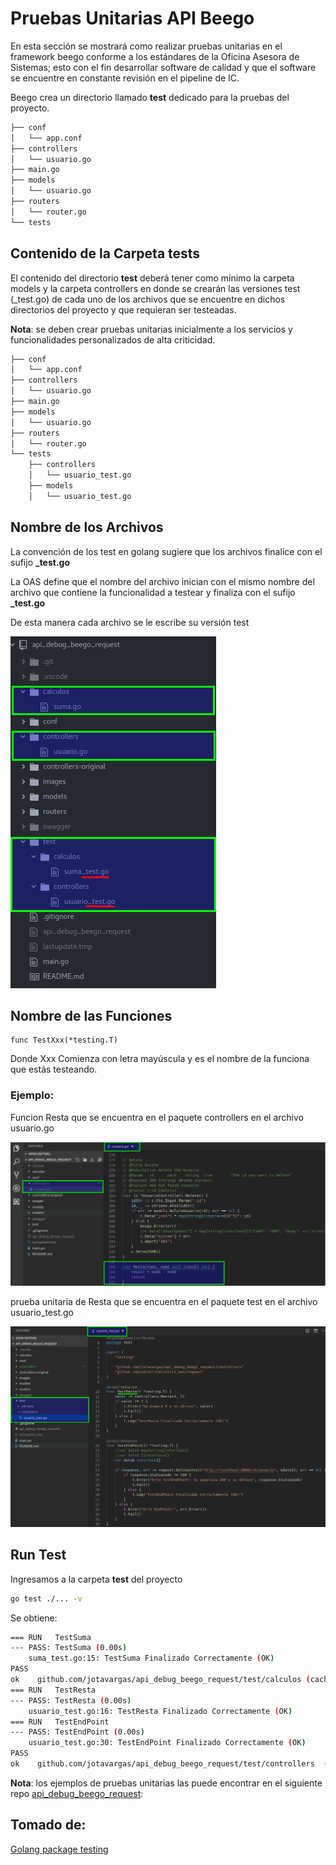# Pruebas Unitarias API Beego

En esta sección se mostrará como realizar pruebas unitarias en el framework beego conforme a los estándares de la Oficina Asesora de Sistemas; esto con el fin desarrollar software de calidad y que el software se encuentre en constante revisión en el pipeline de IC.

Beego crea un directorio llamado **test** dedicado para la pruebas del proyecto.

  ```bash
  ├── conf
  │   └── app.conf
  ├── controllers
  │   └── usuario.go
  ├── main.go
  ├── models
  │   └── usuario.go
  ├── routers
  │   └── router.go
  └── tests
  ```

## Contenido de la Carpeta tests

El contenido del directorio **test** deberá tener como mínimo la carpeta models y la carpeta controllers en donde se crearán las versiones test (_test.go) de cada uno de los archivos que se encuentre en dichos directorios del proyecto y que requieran ser testeadas.

**Nota**: se deben crear pruebas unitarias inicialmente a los servicios y funcionalidades personalizados de alta criticidad.

  ```bash
  ├── conf
  │   └── app.conf
  ├── controllers
  │   └── usuario.go
  ├── main.go
  ├── models
  │   └── usuario.go
  ├── routers
  │   └── router.go
  └── tests
      ├── controllers
      │   └── usuario_test.go
      ├── models
      │   └── usuario_test.go
  ```

## Nombre de los Archivos

La convención de los test en golang sugiere que los archivos finalice con el  sufijo  **_test.go**

La OAS define que el nombre del archivo inician con el mismo nombre del archivo que contiene la funcionalidad a testear y finaliza con el sufijo **_test.go**

De esta manera cada archivo se le escribe su versión test

  ![Pruebas Unitarias](/pruebas_unitarias_api_beego/img/unit_test.png)

## Nombre de las Funciones

  ```golang
  func TestXxx(*testing.T)
  ```

Donde Xxx  Comienza con letra mayúscula  y es el nombre de la funciona que estás testeando.


### Ejemplo:

Funcion Resta que se encuentra en el paquete controllers en el archivo  usuario.go

![Prueba Unitaria 01](/pruebas_unitarias_api_beego/img/test_01.png)


prueba unitaria de Resta que se encuentra en el paquete test en el archivo usuario_test.go

![Prueba Unitaria 01](/pruebas_unitarias_api_beego/img/test_02.png)

## Run Test

Ingresamos a la carpeta **test** del proyecto

```bash
go test ./... -v
```

Se obtiene:

  ```bash
  === RUN   TestSuma
  --- PASS: TestSuma (0.00s)
      suma_test.go:15: TestSuma Finalizado Correctamente (OK)
  PASS
  ok  	github.com/jotavargas/api_debug_beego_request/test/calculos	(cached)
  === RUN   TestResta
  --- PASS: TestResta (0.00s)
      usuario_test.go:16: TestResta Finalizado Correctamente (OK)
  === RUN   TestEndPoint
  --- PASS: TestEndPoint (0.00s)
      usuario_test.go:30: TestEndPoint Finalizado Correctamente (OK)
  PASS
  ok  	github.com/jotavargas/api_debug_beego_request/test/controllers	(cached)

  ```
**Nota**: los ejemplos de pruebas unitarias las puede encontrar en el siguiente repo [api_debug_beego_request](https://github.com/jotavargas/api_debug_beego_request):

## Tomado de:

[Golang package testing](https://godoc.org/testing)
